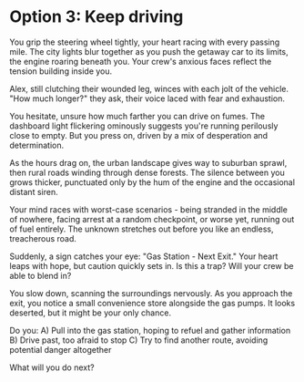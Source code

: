 # Option 3: Keep driving
You grip the steering wheel tightly, your heart racing with every passing mile. The city lights blur together as you push the getaway car to its limits, the engine roaring beneath you. Your crew's anxious faces reflect the tension building inside you.

Alex, still clutching their wounded leg, winces with each jolt of the vehicle. "How much longer?" they ask, their voice laced with fear and exhaustion.

You hesitate, unsure how much farther you can drive on fumes. The dashboard light flickering ominously suggests you're running perilously close to empty. But you press on, driven by a mix of desperation and determination.

As the hours drag on, the urban landscape gives way to suburban sprawl, then rural roads winding through dense forests. The silence between you grows thicker, punctuated only by the hum of the engine and the occasional distant siren.

Your mind races with worst-case scenarios - being stranded in the middle of nowhere, facing arrest at a random checkpoint, or worse yet, running out of fuel entirely. The unknown stretches out before you like an endless, treacherous road.

Suddenly, a sign catches your eye: "Gas Station - Next Exit." Your heart leaps with hope, but caution quickly sets in. Is this a trap? Will your crew be able to blend in?

You slow down, scanning the surroundings nervously. As you approach the exit, you notice a small convenience store alongside the gas pumps. It looks deserted, but it might be your only chance.

Do you: A) Pull into the gas station, hoping to refuel and gather information B) Drive past, too afraid to stop C) Try to find another route, avoiding potential danger altogether

What will you do next?